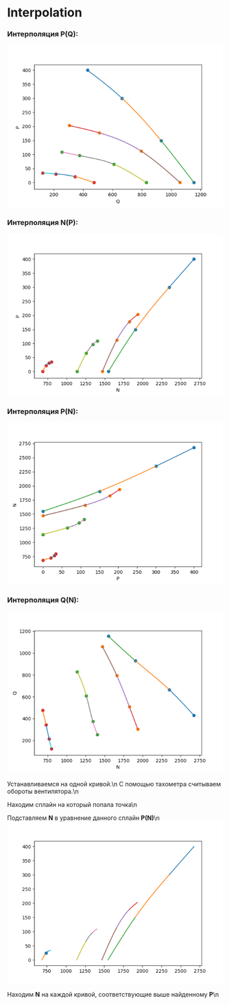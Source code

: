 Interpolation
====================
### Интерполяция P(Q):
![Label Tool](./all_q_p.png)

### Интерполяция N(P):
![Label Tool](./all_n_p.png)

### Интерполяция P(N):
![Label Tool](./all_p_n.png)

### Интерполяция Q(N):
![Label Tool](./all_n_q.png)

Устанавливаемся на одной кривой.\n
С помощью тахометра считываем обороты вентилятора.\n


Находим сплайн на который попала точка\n

Подставляем **N** в уравнение данного сплайн **P(N)**\n
![Label Tool](./point_n_p.png)

Находим **N** на каждой кривой, соответствующие выше найденному **P**\n
